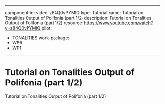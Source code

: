 
---
component-id: video-z84Q0vPYMlQ
type: Tutorial
name: Tutorial on Tonalities Output of Polifonia (part 1/2)
description: Tutorial on Tonalities Output of Polifonia (part 1/2)
resource: https://www.youtube.com/watch?v=z84Q0vPYMlQ
pilot:
- TONALITIES
work-package:
- WP6
- WP1
---

# Tutorial on Tonalities Output of Polifonia (part 1/2)

Tutorial on Tonalities Output of Polifonia (part 1/2)

